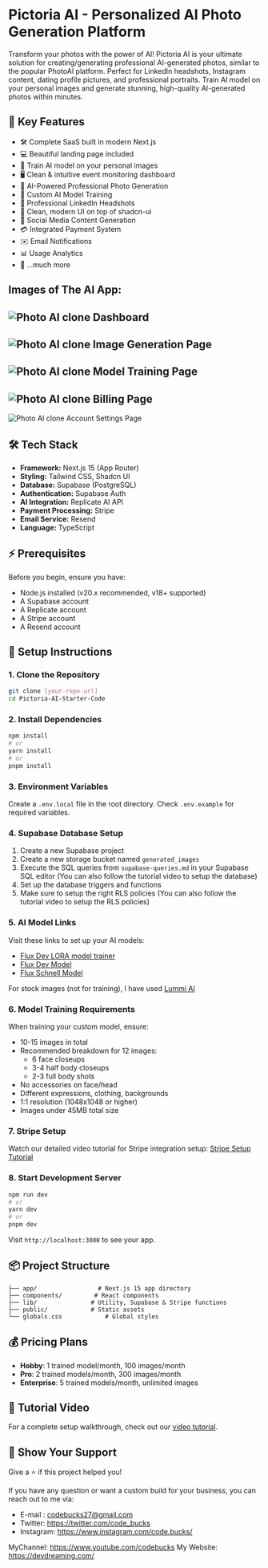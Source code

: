 # Pictoria AI - Personalized AI Photo Generation Platform

Transform your photos with the power of AI! Pictoria AI is your ultimate solution for creating/generating professional AI-generated photos, similar to the popular PhotoAI platform. Perfect for LinkedIn headshots, Instagram content, dating profile pictures, and professional portraits. Train AI model on your personal images and generate stunning, high-quality AI-generated photos within minutes.

## 🚀 Key Features

- 🛠️ Complete SaaS built in modern Next.js
- 💻 Beautiful landing page included
- 🤖 Train AI model on your personal images
- 🖥️ Clean & intuitive event monitoring dashboard
- 🎯 AI-Powered Professional Photo Generation
- 🎨 Custom AI Model Training
- 💼 Professional LinkedIn Headshots
- 🌟 Clean, modern UI on top of shadcn-ui
- 📱 Social Media Content Generation
- 💳 Integrated Payment System
- ✉️ Email Notifications
- 📊 Usage Analytics
- 🎁 ...much more

## Images of The AI App:

## ![Photo AI clone Dashboard](https://github.com/codebucks27/Pictoria-AI-Starter-Code/blob/main/screenshots/Dashboard.png)

## ![Photo AI clone Image Generation Page](https://github.com/codebucks27/Pictoria-AI-Starter-Code/blob/main/screenshots/Image-Generation.png)

## ![Photo AI clone Model Training Page](https://github.com/codebucks27/Pictoria-AI-Starter-Code/blob/main/screenshots/Model-Training.png)

## ![Photo AI clone Billing Page](https://github.com/codebucks27/Pictoria-AI-Starter-Code/blob/main/screenshots/Billing.png)

![Photo AI clone Account Settings Page](https://github.com/codebucks27/Pictoria-AI-Starter-Code/blob/main/screenshots/Account-Settings.png)

## 🛠️ Tech Stack

- **Framework:** Next.js 15 (App Router)
- **Styling:** Tailwind CSS, Shadcn UI
- **Database:** Supabase (PostgreSQL)
- **Authentication:** Supabase Auth
- **AI Integration:** Replicate AI API
- **Payment Processing:** Stripe
- **Email Service:** Resend
- **Language:** TypeScript

## ⚡ Prerequisites

Before you begin, ensure you have:

- Node.js installed (v20.x recommended, v18+ supported)
- A Supabase account
- A Replicate account
- A Stripe account
- A Resend account

## 🚀 Setup Instructions

### 1. Clone the Repository

```bash
git clone [your-repo-url]
cd Pictoria-AI-Starter-Code
```

### 2. Install Dependencies

```bash
npm install
# or
yarn install
# or
pnpm install
```

### 3. Environment Variables

Create a `.env.local` file in the root directory. Check `.env.example` for required variables.

### 4. Supabase Database Setup

1. Create a new Supabase project
2. Create a new storage bucket named `generated_images`
3. Execute the SQL queries from `supabase-queries.md` in your Supabase SQL editor (You can also follow the tutorial video to setup the database)
4. Set up the database triggers and functions
5. Make sure to setup the right RLS policies (You can also follow the tutorial video to setup the RLS policies)

### 5. AI Model Links

Visit these links to set up your AI models:

- [Flux Dev LORA model trainer](https://replicate.com/ostris/flux-dev-lora-trainer/train)
- [Flux Dev Model](https://replicate.com/black-forest-labs/flux-dev)
- [Flux Schnell Model](https://replicate.com/black-forest-labs/flux-schnell)

For stock images (not for training), I have used [Lummi AI](https://www.lummi.ai/)

### 6. Model Training Requirements

When training your custom model, ensure:

- 10-15 images in total
- Recommended breakdown for 12 images:
  - 6 face closeups
  - 3-4 half body closeups
  - 2-3 full body shots
- No accessories on face/head
- Different expressions, clothing, backgrounds
- 1:1 resolution (1048x1048 or higher)
- Images under 45MB total size

### 7. Stripe Setup

Watch our detailed video tutorial for Stripe integration setup: [Stripe Setup Tutorial](https://www.youtube.com/watch?v=7AQNeii5K7E&t=27960s)

### 8. Start Development Server

```bash
npm run dev
# or
yarn dev
# or
pnpm dev
```

Visit `http://localhost:3000` to see your app.

## 📦 Project Structure

```
├── app/                 # Next.js 15 app directory
├── components/         # React components
├── lib/               # Utility, Supabase & Stripe functions
├── public/            # Static assets
└── globals.css            # Global styles
```

## 💰 Pricing Plans

- **Hobby**: 1 trained model/month, 100 images/month
- **Pro**: 2 trained models/month, 300 images/month
- **Enterprise**: 5 trained models/month, unlimited images

## 🎥 Tutorial Video

For a complete setup walkthrough, check out our [video tutorial](https://youtu.be/7AQNeii5K7E).

## 🌟 Show Your Support

Give a ⭐️ if this project helped you!

If you have any question or want a custom build for your business, you can reach out to me via:

- E-mail : codebucks27@gmail.com
- Twitter: https://twitter.com/code_bucks
- Instagram: https://www.instagram.com/code.bucks/

MyChannel: https://www.youtube.com/codebucks
My Website: https://devdreaming.com/
